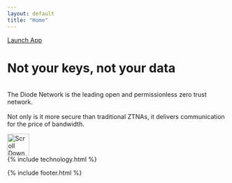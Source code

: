 ```yaml
---
layout: default
title: "Home"
---
```


<!-- HERO SECTION -->
<div id="hero-section" class="hero-section">
  
  <a href="{{ '/wallet/' | relative_url }}" class="launch-app-btn">Launch App</a>

  <h1 class="hero-heading">Not your keys, not your data</h1>
  <p class="hero-subtext">
    <br>
    The Diode Network is the leading open and permissionless zero trust network.
    <br><br>
    Not only is it more secure than traditional ZTNAs, it delivers communication for the price of bandwidth.  
  </p>
  <a href="#network-map-section" class="scroll-down-arrow-hero">
    <img src="{{ '/assets/images/icons/arrow_back_white.svg' | relative_url }}" alt="Scroll Down" width="50" height="50" >
  </a>
</div>

<!-- NETWORK MAP SECTION (Network.vue component) -->
<div id="network-map-section">
  <div id="app">
    <dashboard></dashboard>
  </div>
</div>

<!-- TECHNOLOGY SECTION -->
<div id="technology-section">
  {% include technology.html %}
</div>

{% include footer.html %}
<script src="{{ '/assets/js/countdown.js' | relative_url }}"></script>